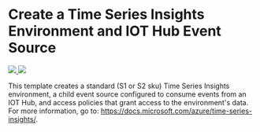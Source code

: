 # Create a Time Series Insights Environment and IOT Hub Event Source

<a href="https://portal.azure.com/#create/Microsoft.Template/uri/https%3A%2F%2Fraw.githubusercontent.com%2FAzure%2Fazure-quickstart-templates%2Fmaster%2F201-timeseriesinsights-environment-with-iothub%2Fazuredeploy.json" target="_blank">
    <img src="http://azuredeploy.net/deploybutton.png"/>
</a>
<a href="http://armviz.io/#/?load=https%3A%2F%2Fraw.githubusercontent.com%2FAzure%2Fazure-quickstart-templates%2Fmaster%2F201-timeseriesinsights-environment-with-iothub%2Fazuredeploy.json" target="_blank">
    <img src="http://armviz.io/visualizebutton.png"/>
</a>

This template creates a standard (S1 or S2 sku) Time Series Insights environment, a child event source configured to consume events from an IOT Hub, and access policies that grant access to the environment's data. For more information, go to: <https://docs.microsoft.com/azure/time-series-insights/>.

